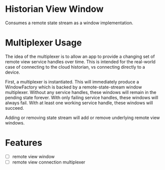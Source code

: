 Historian View Window
=====================

Consumes a remote state stream as a window implementation.

Multiplexer Usage
=================

The idea of the multiplexer is to allow an app to provide a changing set of remote view service handles over time. This is intended for the real-world case of connecting to the cloud historian, vs connecting directly to a device.

First, a multiplexer is instantiated. This will immediately produce a WindowFactory which is backed by a remote-state-stream window multiplexer. Without any service handles, these windows will remain in the pending state forever. With only failing service handles, these windows will always fail. With at least one working service handle, these windows will succeed.

Adding or removing state stream will add or remove underlying remote view windows.

Features
========

 - [ ] remote view window
 - [ ] remote view connection multiplexer
